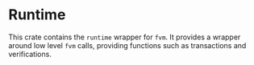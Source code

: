 # Runtime
This crate contains the `runtime` wrapper for `fvm`. It provides a wrapper around low level 
`fvm` calls, providing functions such as transactions and verifications.